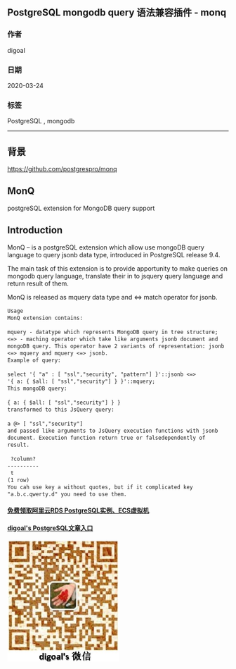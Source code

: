 ## PostgreSQL mongodb query 语法兼容插件 - monq   
                      
### 作者                                                                                      
digoal                                                                                                                               
                                        
### 日期                                                                                                                               
2020-03-24                                                                                                                           
                                                                                                                               
### 标签                                                                                                                               
PostgreSQL , mongodb       
                                   
----                             
                                        
## 背景          
https://github.com/postgrespro/monq  
  
## MonQ  
postgreSQL extension for MongoDB query support  
  
## Introduction  
MonQ – is a postgreSQL extension which allow use mongoDB query language to query jsonb data type, introduced in PostgreSQL release 9.4.  
  
The main task of this extension is to provide apportunity to make queries on mongodb query language, translate their in to jsquery query language and return result of them.  
  
MonQ is released as mquery data type and <=> match operator for jsonb.  
  
```  
Usage  
MonQ extension contains:  
  
mquery - datatype which represents MongoDB query in tree structure;  
<=> - maching operator which take like arguments jsonb document and mongoDB query. This operator have 2 variants of representation: jsonb <=> mquery and mquery <=> jsonb.  
Example of query:  
  
select '{ "a" : [ "ssl","security", "pattern"] }'::jsonb <=>  
'{ a: { $all: [ "ssl","security"] } }'::mquery;  
This mongoDB query:  
  
{ a: { $all: [ "ssl","security"] } }  
transformed to this JsQuery query:  
  
a @> [ "ssl","security"]  
and passed like arguments to JsQuery execution functions with jsonb document. Execution function return true or falsedependently of result.  
  
 ?column?   
----------  
 t  
(1 row)  
You cah use key a without quotes, but if it complicated key "a.b.c.qwerty.d" you need to use them.  
```  
    
  
#### [免费领取阿里云RDS PostgreSQL实例、ECS虚拟机](https://www.aliyun.com/database/postgresqlactivity "57258f76c37864c6e6d23383d05714ea")
  
  
#### [digoal's PostgreSQL文章入口](https://github.com/digoal/blog/blob/master/README.md "22709685feb7cab07d30f30387f0a9ae")
  
  
![digoal's weixin](../pic/digoal_weixin.jpg "f7ad92eeba24523fd47a6e1a0e691b59")
  
